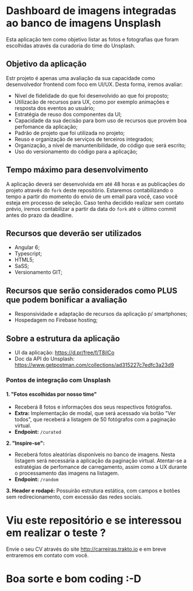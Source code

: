 # Dashboard de imagens integradas ao banco de imagens Unsplash

Esta aplicação tem como objetivo listar as fotos e fotografias que foram escolhidas através da curadoria do time do Unsplash.

## Objetivo da aplicação

Estr projeto é apenas uma avaliação da sua capacidade como desenvolvedor frontend com foco em UI/UX. Desta forma, iremos avaliar:

- Nível de fidelidade do que foi desenvolvido ao que foi proposto;
- Utilizacão de recursos para UX, como por exemplo animações e resposta dos eventos ao usuário;
- Estratégia de reuso dos componentes da UI;
- Capacidade da sua decisão para bom uso de recursos que provém boa perfomance da aplicação;
- Padrão de projeto que foi utilizada no projeto;
- Reuso e organização de serviços de terceiros integrados;
- Organização, a nível de manuntenibilidade, do código que será escrito;
- Uso do versionamento do código para a aplicação;

## Tempo máximo para desenvolvimento
A aplicação deverá ser desenvolvida em até 48 horas e as publicações do projeto através do `fork` deste repositório.
Estaremos contabilizando o tempo a partir do momento do envio de um email para você, caso você esteja em processo de seleção. Caso tenha decidido realizar sem contato prévio, iremos contabilizar a partir da data do `fork` até o último commit antes do prazo da deadline.

## Recursos que deverão ser utilizados

- Angular 6;
- Typescript;
- HTML5;
- SaSS;
- Versionamento GIT;

## Recursos que serão considerados como PLUS que podem bonificar a avaliação

- Responsividade e adaptação de recursos da aplicação p/ smartphones;
- Hospedagem no Firebase hosting;

## Sobre a estrutura da aplicação

- UI da aplicação: https://d.pr/free/f/T8ilCo
- Doc da API do Unsplash: https://www.getpostman.com/collections/ad315227c7edfc3a23d9

### Pontos de integração com Unsplash
#### 1. "Fotos escolhidas por nosso time" 
- Receberá 8 fotos e informações dos seus respectivos fotógrafos. 
- **Extra:** Implementação de modal, que será acessado via botão "Ver todos", que receberá a listagem de 50 fotógrafos com a paginação virtual.
- **Endpoint:** `/curated`

**2. "Inspire-se":** 
- Receberá fotos aleatórias disponíveis no banco de imagens. Nesta listagem será necessária a aplicação da paginação virtual. Atentar-se a estratégias de perfomance de carregamento, assim como a UX durante o processamento das imagens na listagem.
- **Endpoint:** `/random`

**3. Header e rodapé:**
Possuirão estrutura estática, com campos e botões sem redirecionamento, com excessão das redes sociais.

# Viu este repositório e se interessou em realizar o teste ? 
Envie o seu CV através do site http://carreiras.trakto.io e em breve entraremos em contato com você.

# Boa sorte e bom coding :-D


